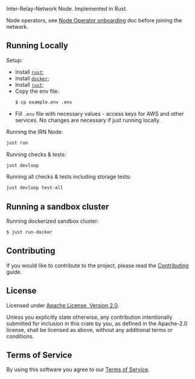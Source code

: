 Inter-Relay-Network Node. Implemented in Rust.

Node operators, see [Node Operator onboarding](docs/node-operator-onboarding.md) doc before joining the network.

## Running Locally

Setup:

- Install [`rust`](https://www.rust-lang.org/tools/install);
- Install [`docker`](https://docs.docker.com/get-docker/);
- Install [`just`](https://github.com/casey/just#packages);
- Copy the env file:
  ```sh
  $ cp example.env .env
  ```
- Fill `.env` file with necessary values - access keys for AWS and other services. No changes are necessary if just running locally.

Running the IRN Node:

```sh
just run
```

Running checks & tests:

```sh
just devloop
```

Running all checks & tests including storage tests:

```sh
just devloop test-all
```

## Running a sandbox cluster

Running dockerized sandbox cluster:

```sh
$ just run-docker
```
## Contributing

If you would like to contribute to the project, please read
the [Contributing](./docs/Contributing.md) guide.

## License

Licensed under [Apache License, Version 2.0](./LICENSE).

Unless you explicitly state otherwise, any contribution intentionally submitted
for inclusion in this crate by you, as defined in the Apache-2.0 license, shall
be licensed as above, without any additional terms or conditions.

## Terms of Service

By using this software you agree to our [Terms of Service](./terms-of-service.md).
